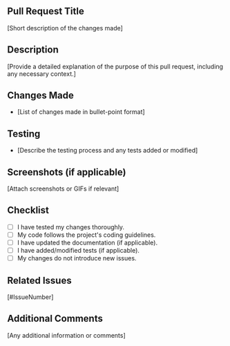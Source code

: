 ## Pull Request Title
[Short description of the changes made]

## Description
[Provide a detailed explanation of the purpose of this pull request, including any necessary context.]

## Changes Made
- [List of changes made in bullet-point format]

## Testing
- [Describe the testing process and any tests added or modified]

## Screenshots (if applicable)
[Attach screenshots or GIFs if relevant]

## Checklist
- [ ] I have tested my changes thoroughly.
- [ ] My code follows the project's coding guidelines.
- [ ] I have updated the documentation (if applicable).
- [ ] I have added/modified tests (if applicable).
- [ ] My changes do not introduce new issues.

## Related Issues
[#IssueNumber]

## Additional Comments
[Any additional information or comments]
